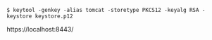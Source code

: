 
```
$ keytool -genkey -alias tomcat -storetype PKCS12 -keyalg RSA -keystore keystore.p12
```

https://localhost:8443/
